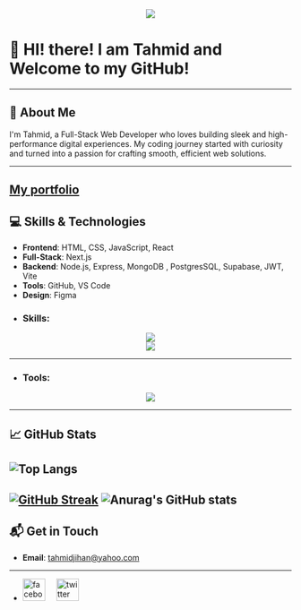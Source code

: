 <div align="center">
    <img src="./banner.png" />
</div>

# 👋 HI! there! I am Tahmid and Welcome to my GitHub!

---

## 🚀 About Me  

I'm Tahmid, a Full-Stack Web Developer who loves building sleek and high-performance digital experiences. My coding journey started with curiosity and turned into a passion for crafting smooth, efficient web solutions.

---

[My portfolio](https://tahmidjihan.vercel.app/)
--
## 💻 Skills & Technologies  
- **Frontend**: HTML, CSS, JavaScript, React
- **Full-Stack**: Next.js
- **Backend**: Node.js, Express, MongoDB , PostgresSQL, Supabase, JWT, Vite
- **Tools**: GitHub, VS Code
- **Design**: Figma
- ### Skills:
<div align="center">
    <img src="https://skillicons.dev/icons?i=html,css,bootstrap,tailwind,next,postgres,vite" />
  <br/>
    <img src="https://skillicons.dev/icons?i=javascript,react,nodejs,express,mongodb,supabase" />    
</div>

---

- ### Tools:
<div align="center">
    <img src="https://skillicons.dev/icons?i=vscode,figma,firebase,npm,git,github,vercel,netlify,postman" />
</div>

---

## 📈 GitHub Stats  
![Top Langs](https://github-readme-stats.vercel.app/api/top-langs/?username=tahmidjihan&layout=donut&theme=dracula)
---
[![GitHub Streak](https://nirzak-streak-stats.vercel.app?user=tahmidjihan&theme=dark)](https://git.io/streak-stats)
![Anurag's GitHub stats](https://github-readme-stats.vercel.app/api?username=tahmidjihan&show_icons=true&theme=dracula)
---


## 📬 Get in Touch  
- **Email**: tahmidjihan@yahoo.com

---
  
- <div align="left">
  <img src="https://cdn.jsdelivr.net/gh/devicons/devicon/icons/facebook/facebook-original.svg" height="40" alt="facebook logo"  />
  <img width="12" />
  <img src="https://cdn.jsdelivr.net/gh/devicons/devicon/icons/twitter/twitter-original.svg" height="40" alt="twitter logo"  />
</div>


